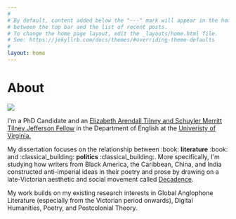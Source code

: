 ```yaml
---
#
# By default, content added below the "---" mark will appear in the home page
# between the top bar and the list of recent posts.
# To change the home page layout, edit the _layouts/home.html file.
# See: https://jekyllrb.com/docs/themes/#overriding-theme-defaults
#
layout: home
---
```

<h1><b>About</b></h1>
<img src="https://user-images.githubusercontent.com/45428531/100414372-99700a00-3047-11eb-9a3d-48233b763450.JPG">
<p>I'm a PhD Candidate and an <a href="https://www.jeffersonscholars.org/people/cherrie-kwok">Elizabeth Arendall Tilney and Schuyler Merritt Tilney Jefferson Fellow</a> in the Department of English at the <a href="https://www.virginia.edu/">Univeristy of Virginia.</a></p>
<p>My dissertation focuses on the relationship between :book: <b>literature</b> :book: and :classical_building: <b>politics</b> :classical_building:. More specifically, I'm studying how writers from Black America, the Caribbean, China, and India constructed anti-imperial ideas in their poetry and prose by drawing on a late-Victorian aesthetic and social movement called <a href="https://www.bl.uk/romantics-and-victorians/articles/aestheticism-and-decadence">Decadence</a>.</p>
<p>My work builds on my existing research interests in Global Anglophone Literature (especially from the Victorian period onwards), Digital Humanities, Poetry, and Postcolonial Theory.</p>

